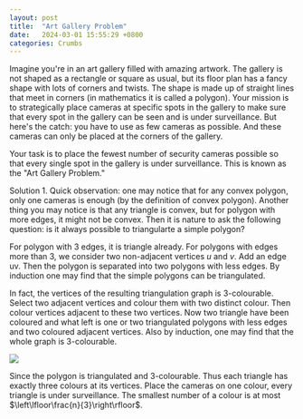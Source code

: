 ```yaml
---
layout: post
title:  "Art Gallery Problem"
date:   2024-03-01 15:55:29 +0800
categories: Crumbs
---
```




Imagine you're in an art gallery filled with amazing artwork. The gallery is not shaped as a rectangle or square as usual, but its floor plan has a fancy shape with lots of corners and twists. The shape is made up of straight lines that meet in corners (in mathematics it is called a polygon). Your mission is to strategically place cameras at specific spots in the gallery to make sure that every spot in the gallery can be seen and is under surveillance. But here's the catch: you have to use as few cameras as possible. And these cameras can only be placed at the corners of the gallery.

Your task is to place the fewest number of security cameras possible so that every single spot in the gallery is under surveillance. This is known as the "Art Gallery Problem."

Solution 1. Quick observation: one may notice that for any convex polygon, only one cameras is enough (by the definition of convex polygon). Another thing you may notice is that any triangle is convex, but for polygon with more edges, it might not be convex. Then it is nature to ask the following question: is it always possible to triangularte a simple polygon?

For polygon with 3 edges, it is triangle already. For polygons with edges more than 3, we consider two non-adjacent vertices $u$ and $v$. Add an edge uv. Then the polygon is separated into two polygons with less edges. By induction one may find that the simple polygons can be triangulated.

In fact, the vertices of the resulting triangulation graph is 3-colourable. Select two adjacent vertices and colour them with two distinct colour. Then colour vertices adjacent to these two vertices. Now two triangle have been coloured and what left is one or two triangulated polygons with less edges and two coloured adjacent vertices. Also by induction, one may find that the whole graph is 3-colourable.

![](https://cdn.mathpix.com/cropped/2024_07_12_bf513df47380905fff67g-1.jpg?height=629&width=575&top_left_y=1450&top_left_x=772)

Since the polygon is triangulated and 3-colourable. Thus each triangle has exactly three colours at its vertices. Place the cameras on one colour, every triangle is under surveillance. The smallest number of a colour is at most $\left\lfloor\frac{n}{3}\right\rfloor$.
